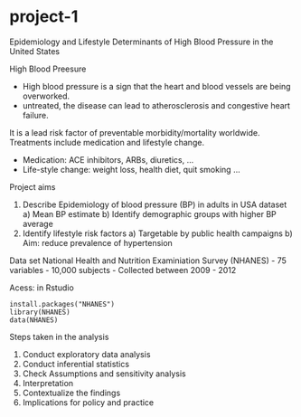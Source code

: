 # project-1
Epidemiology and Lifestyle Determinants of High Blood Pressure in the United States


High Blood Preesure 
- High blood pressure is a sign that the heart and blood vessels are being overworked.
- untreated, the disease can lead to atherosclerosis and congestive heart failure. 

It is a lead risk factor of preventable morbidity/mortality worldwide.
Treatments include medication and lifestyle change.
- Medication: ACE inhibitors, ARBs, diuretics, ...
- Life-style change: weight loss, health diet, quit smoking ...


Project aims 
1. Describe Epidemiology of blood pressure (BP) in adults in USA dataset
    a) Mean BP estimate
    b) Identify demographic groups with higher BP average
2. Identify lifestyle risk factors
    a) Targetable by public health campaigns 
    b) Aim: reduce prevalence of hypertension


Data set
National Health and Nutrition Examiniation Survey (NHANES)
    - 75 variables
    - 10,000 subjects
    - Collected between 2009 - 2012 


Acess: in Rstudio
```
install.packages("NHANES")
library(NHANES)
data(NHANES)
```

Steps taken in the analysis
  1. Conduct exploratory data analysis
  2. Conduct inferential statistics
  3. Check Assumptions and sensitivity analysis
  4. Interpretation
  5. Contextualize the findings
  6. Implications for policy and practice
